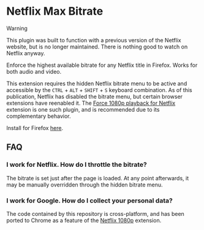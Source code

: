# Netflix Max Bitrate

> [!WARNING]
> This plugin was built to function with a previous version of the Netflix website, but is no longer maintained.  There is nothing good to watch on Netflix anyway.

Enforce the highest available bitrate for any Netflix title in Firefox.  Works for both audio and video.

This extension requires the hidden Netflix bitrate menu to be active and accessible by the `CTRL` + `ALT` + `SHIFT` + `S` keyboard combination.  As of this publication, Netflix has disabled the bitrate menu, but certain browser extensions have reenabled it.  The [Force 1080p playback for Netflix](https://addons.mozilla.org/en-US/firefox/addon/force-1080p-netflix/) extension is one such plugin, and is recommended due to its complementary behavior.

Install for Firefox [here](https://addons.mozilla.org/addon/netflix-max-bitrate/).

## FAQ

### I work for Netflix.  How do I throttle the bitrate?

The bitrate is set just after the page is loaded.  At any point afterwards, it may be manually overridden through the hidden bitrate menu.

### I work for Google.  How do I collect your personal data?

The code contained by this repository is cross-platform, and has been ported to Chrome as a feature of the [Netflix 1080p](https://github.com/truedread/netflix-1080p) extension.
